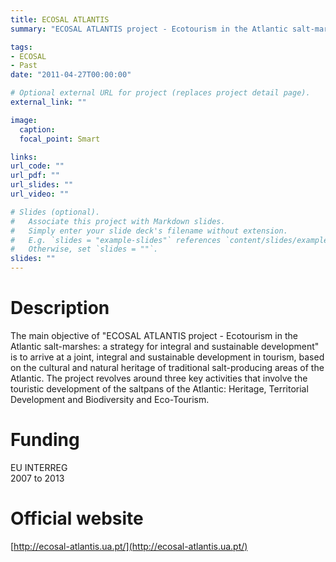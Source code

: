 ```yaml
---
title: ECOSAL ATLANTIS
summary: "ECOSAL ATLANTIS project - Ecotourism in the Atlantic salt-marshes: a strategy for integral and sustainable development"

tags:
- ECOSAL
- Past
date: "2011-04-27T00:00:00"

# Optional external URL for project (replaces project detail page).
external_link: ""

image:
  caption: 
  focal_point: Smart

links:
url_code: ""
url_pdf: ""
url_slides: ""
url_video: ""

# Slides (optional).
#   Associate this project with Markdown slides.
#   Simply enter your slide deck's filename without extension.
#   E.g. `slides = "example-slides"` references `content/slides/example-slides.md`.
#   Otherwise, set `slides = ""`.
slides: ""
---
```


# Description
The main objective of "ECOSAL ATLANTIS project - Ecotourism in the Atlantic salt-marshes: a strategy for integral and sustainable development" is to arrive at a joint, integral and sustainable development in tourism, based on the cultural and natural heritage of traditional salt-producing areas of the Atlantic. The project revolves around three key activities that involve the touristic development of the saltpans of the Atlantic: Heritage, Territorial Development and Biodiversity and Eco-Tourism.

# Funding
EU INTERREG  
2007 to 2013

# Official website
[http://ecosal-atlantis.ua.pt/](http://ecosal-atlantis.ua.pt/)

